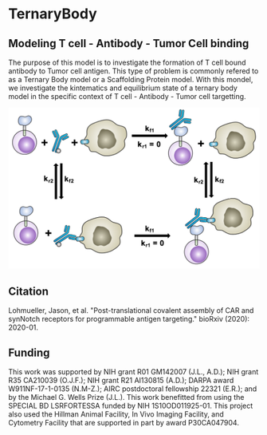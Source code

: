 # TernaryBody

## Modeling T cell - Antibody - Tumor Cell binding

The purpose of this model is to investigate the formation of T cell bound antibody to Tumor cell antigen. This type of problem is commonly refered to as a Ternary Body model or a Scaffolding Protein model. With this mondel, we investigate the kintematics and equilibrium state of a ternary body model in the specific context of T cell - Antibody - Tumor cell targetting.

![Figure of Kinetic Reaction governing the binding and unbinding events involved in Ternary Body Formation.](Figures/KineticReactions.png "KineticReactions")

## Citation

Lohmueller, Jason, et al. "Post-translational covalent assembly of CAR and synNotch receptors for programmable antigen targeting." bioRxiv (2020): 2020-01.

## Funding

This work was supported by NIH grant R01 GM142007 (J.L., A.D.); NIH grant R35 CA210039 (O.J.F.); NIH grant R21 AI130815 (A.D.); DARPA award W911NF-17-1-0135 (N.M-Z.); AIRC postdoctoral fellowship 22321 (E.R.); and by the Michael G. Wells Prize (J.L.). This work benefitted from using the SPECIAL BD LSRFORTESSA funded by NIH 1S10OD011925-01. This project also used the Hillman Animal Facility, In Vivo Imaging Facility, and Cytometry Facility that are supported in part by award P30CA047904.
